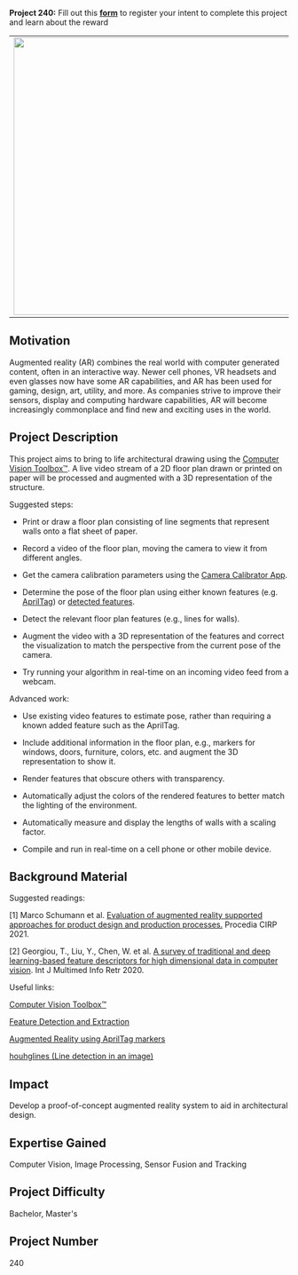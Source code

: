 **Project 240:** Fill out this <strong>[form](https://forms.office.com/Pages/ResponsePage.aspx?id=ETrdmUhDaESb3eUHKx3B5lOTzSa_A6lPqq2LJKzvpM5UMTBZRkc4UTRETjFERVRDWllQRE40OUFSQS4u)</strong> to  register your intent to complete this project and learn about the reward

<table>
<td><img src="https://gist.githubusercontent.com/robertogl/e0115dc303472a9cfd52bbbc8edb7665/raw/ar_image.png"  width=500 /></td>
<td><p><h1>Augmented Reality for Architecture</h1></p>
<p>Develop an augmented reality system to enhance a photo or video of a 2D architectural floor plan printed on paper with a virtual 3D representation of the structure. </p>
</table>

## Motivation

Augmented reality (AR) combines the real world with computer generated content, often in an interactive way. Newer cell phones, VR headsets and even glasses now have some AR capabilities, and AR has been used for gaming, design, art, utility, and more. As companies strive to improve their sensors, display and computing hardware capabilities, AR will become increasingly commonplace and find new and exciting uses in the world. 

## Project Description

This project aims to bring to life architectural drawing using the [Computer Vision Toolbox™](https://www.mathworks.com/products/computer-vision.html). A live video stream of a 2D floor plan drawn or printed on paper will be processed and augmented with a 3D representation of the structure. 

Suggested steps: 

- Print or draw a floor plan consisting of line segments that represent walls onto a flat sheet of paper. 

- Record a video of the floor plan, moving the camera to view it from different angles. 

- Get the camera calibration parameters using the [Camera Calibrator App](https://www.mathworks.com/help/vision/ref/cameracalibrator-app.html). 

- Determine the pose of the floor plan using either known features (e.g. [AprilTag](https://www.mathworks.com/help/vision/ref/readapriltag.html)) or [detected features](https://www.mathworks.com/help/vision/feature-detection-and-extraction.html). 

- Detect the relevant floor plan features (e.g., lines for walls). 

- Augment the video with a 3D representation of the features and correct the visualization to match the perspective from the current pose of the camera. 

- Try running your algorithm in real-time on an incoming video feed from a webcam.  

Advanced work: 

- Use existing video features to estimate pose, rather than requiring a known added feature such as the AprilTag. 

- Include additional information in the floor plan, e.g., markers for windows, doors, furniture, colors, etc. and augment the 3D representation to show it. 

- Render features that obscure others with transparency. 

- Automatically adjust the colors of the rendered features to better match the lighting of the environment. 

- Automatically measure and display the lengths of walls with a scaling factor. 

- Compile and run in real-time on a cell phone or other mobile device.  

## Background Material

Suggested readings:

[1] Marco Schumann et al. [Evaluation of augmented reality supported approaches for product design and production processes.](https://www.sciencedirect.com/science/article/pii/S2212827120314402) Procedia CIRP 2021. 

[2] Georgiou, T., Liu, Y., Chen, W. et al. [A survey of traditional and deep learning-based feature descriptors for high dimensional data in computer vision](https://link.springer.com/article/10.1007/s13735-019-00183-w/?tag=dvside-21#citeas). Int J Multimed Info Retr 2020. 

Useful links:

[Computer Vision Toolbox™](https://www.mathworks.com/products/computer-vision.html) 

[Feature Detection and Extraction](https://www.mathworks.com/help/vision/feature-detection-and-extraction.html) 

[Augmented Reality using AprilTag markers](https://www.mathworks.com/help/vision/ug/augmented-reality-using-apriltag-markers.html) 

[houhglines (Line detection in an image)](https://www.mathworks.com/help/images/ref/houghlines.html) 

## Impact

Develop a proof-of-concept augmented reality system to aid in architectural design. 

## Expertise Gained 

Computer Vision, Image Processing, Sensor Fusion and Tracking


## Project Difficulty

Bachelor, Master's

## Project Number

240
